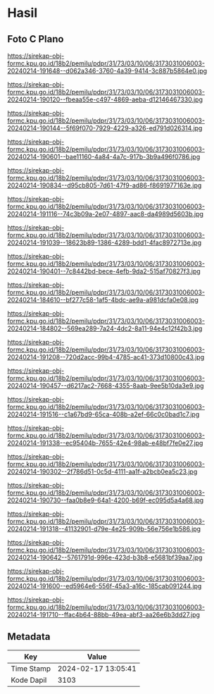 # Hasil

## Foto C Plano

https://sirekap-obj-formc.kpu.go.id/18b2/pemilu/pdpr/31/73/03/10/06/3173031006003-20240214-191648--d062a346-3760-4a39-9414-3c887b5864e0.jpg

https://sirekap-obj-formc.kpu.go.id/18b2/pemilu/pdpr/31/73/03/10/06/3173031006003-20240214-190120--fbeaa55e-c497-4869-aeba-d12146467330.jpg

https://sirekap-obj-formc.kpu.go.id/18b2/pemilu/pdpr/31/73/03/10/06/3173031006003-20240214-190144--5f69f070-7929-4229-a326-ed791d026314.jpg

https://sirekap-obj-formc.kpu.go.id/18b2/pemilu/pdpr/31/73/03/10/06/3173031006003-20240214-190601--bae11160-4a84-4a7c-917b-3b9a496f0786.jpg

https://sirekap-obj-formc.kpu.go.id/18b2/pemilu/pdpr/31/73/03/10/06/3173031006003-20240214-190834--d95cb805-7d61-47f9-ad86-f8691977163e.jpg

https://sirekap-obj-formc.kpu.go.id/18b2/pemilu/pdpr/31/73/03/10/06/3173031006003-20240214-191116--74c3b09a-2e07-4897-aac8-da4989d5603b.jpg

https://sirekap-obj-formc.kpu.go.id/18b2/pemilu/pdpr/31/73/03/10/06/3173031006003-20240214-191039--18623b89-1386-4289-bdd1-4fac8972713e.jpg

https://sirekap-obj-formc.kpu.go.id/18b2/pemilu/pdpr/31/73/03/10/06/3173031006003-20240214-190401--7c8442bd-bece-4efb-9da2-515af70827f3.jpg

https://sirekap-obj-formc.kpu.go.id/18b2/pemilu/pdpr/31/73/03/10/06/3173031006003-20240214-184610--bf277c58-1af5-4bdc-ae9a-a981dcfa0e08.jpg

https://sirekap-obj-formc.kpu.go.id/18b2/pemilu/pdpr/31/73/03/10/06/3173031006003-20240214-184802--569ea289-7a24-4dc2-8a11-94e4c12f42b3.jpg

https://sirekap-obj-formc.kpu.go.id/18b2/pemilu/pdpr/31/73/03/10/06/3173031006003-20240214-191208--720d2acc-99b4-4785-ac41-373d10800c43.jpg

https://sirekap-obj-formc.kpu.go.id/18b2/pemilu/pdpr/31/73/03/10/06/3173031006003-20240214-190457--d6217ac2-7668-4355-8aab-9ee5b10da3e9.jpg

https://sirekap-obj-formc.kpu.go.id/18b2/pemilu/pdpr/31/73/03/10/06/3173031006003-20240214-191516--c1a67bd9-65ca-408b-a2ef-66c0c0bad1c7.jpg

https://sirekap-obj-formc.kpu.go.id/18b2/pemilu/pdpr/31/73/03/10/06/3173031006003-20240214-191338--ec95404b-7655-42e4-98ab-e48bf7fe0e27.jpg

https://sirekap-obj-formc.kpu.go.id/18b2/pemilu/pdpr/31/73/03/10/06/3173031006003-20240214-190302--2f786d51-0c5d-4111-aa1f-a2bcb0ea5c23.jpg

https://sirekap-obj-formc.kpu.go.id/18b2/pemilu/pdpr/31/73/03/10/06/3173031006003-20240214-190730--faa0b8e9-64a1-4200-b69f-ec095d5a4a68.jpg

https://sirekap-obj-formc.kpu.go.id/18b2/pemilu/pdpr/31/73/03/10/06/3173031006003-20240214-191318--41132901-d79e-4e25-909b-56e756e1b586.jpg

https://sirekap-obj-formc.kpu.go.id/18b2/pemilu/pdpr/31/73/03/10/06/3173031006003-20240214-190642--5761791d-996e-423d-b3b8-e5681bf39aa7.jpg

https://sirekap-obj-formc.kpu.go.id/18b2/pemilu/pdpr/31/73/03/10/06/3173031006003-20240214-191600--ed5964e6-556f-45a3-a16c-185cab091244.jpg

https://sirekap-obj-formc.kpu.go.id/18b2/pemilu/pdpr/31/73/03/10/06/3173031006003-20240214-191710--ffac4b64-88bb-49ea-abf3-aa26e6b3dd27.jpg


## Metadata

| Key        | Value               |
| ---------- | ------------------- |
| Time Stamp | 2024-02-17 13:05:41 |
| Kode Dapil | 3103                |



